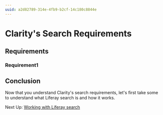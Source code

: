 ```yaml
---
uuid: a2d82789-314e-4fb9-b2cf-14c180c8844e
---
```

# Clarity's Search Requirements

## Requirements

### Requirement1

## Conclusion

Now that you understand Clarity's search requirements, let's first take some to understand what Liferay search is and how it works.

Next Up: [Working with Liferay search](./module-9-search/working-with-liferay-search.md)
